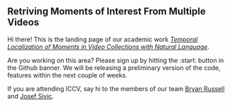 ## Retriving Moments of Interest From Multiple Videos

Hi there! This is the landing page of our academic work [_Temporal Localization of Moments in Video Collections with Natural Language_](https://arxiv.org/abs/1907.12763).

Are you working on this area? Please sign up by hitting the :start: button in the Github banner. We will be releasing a preliminary version of the code, features within the next couple of weeks.

If you are attending ICCV, say hi to the members of our team [Bryan Russell](http://bryanrussell.org/) and [Josef Sivic](https://www.di.ens.fr/~josef/).
